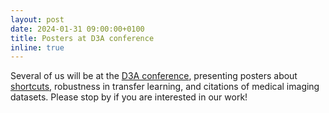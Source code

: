 ```yaml
---
layout: post
date: 2024-01-31 09:00:00+0100
title: Posters at D3A conference
inline: true
---
```


Several of us will be at the [D3A conference](https://d3aconference.dk/), presenting posters about [shortcuts](https://arxiv.org/abs/2309.02244), robustness in transfer learning, and citations of medical imaging datasets. Please stop by if you are interested in our work! 
